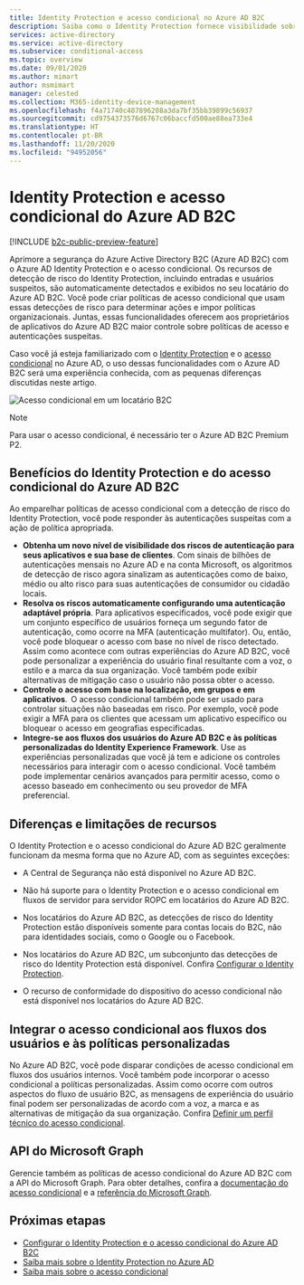 ```yaml
---
title: Identity Protection e acesso condicional no Azure AD B2C
description: Saiba como o Identity Protection fornece visibilidade sobre as entradas suspeitas e as detecções de risco. Descubra como o acesso condicional permite que você imponha políticas organizacionais com base em eventos de risco nos seus locatários do Azure AD B2C.
services: active-directory
ms.service: active-directory
ms.subservice: conditional-access
ms.topic: overview
ms.date: 09/01/2020
ms.author: mimart
author: msmimart
manager: celested
ms.collection: M365-identity-device-management
ms.openlocfilehash: f4a71740c487896208a3da7bf35bb39899c56937
ms.sourcegitcommit: cd9754373576d6767c06baccfd500ae88ea733e4
ms.translationtype: HT
ms.contentlocale: pt-BR
ms.lasthandoff: 11/20/2020
ms.locfileid: "94952056"
---
```

# <a name="identity-protection-and-conditional-access-for-azure-ad-b2c"></a>Identity Protection e acesso condicional do Azure AD B2C

[!INCLUDE [b2c-public-preview-feature](../../includes/active-directory-b2c-public-preview.md)]

Aprimore a segurança do Azure Active Directory B2C (Azure AD B2C) com o Azure AD Identity Protection e o acesso condicional. Os recursos de detecção de risco do Identity Protection, incluindo entradas e usuários suspeitos, são automaticamente detectados e exibidos no seu locatário do Azure AD B2C. Você pode criar políticas de acesso condicional que usam essas detecções de risco para determinar ações e impor políticas organizacionais. Juntas, essas funcionalidades oferecem aos proprietários de aplicativos do Azure AD B2C maior controle sobre políticas de acesso e autenticações suspeitas.
  
Caso você já esteja familiarizado com o [Identity Protection](../active-directory/identity-protection/overview-identity-protection.md) e o [acesso condicional](../active-directory/conditional-access/overview.md) no Azure AD, o uso dessas funcionalidades com o Azure AD B2C será uma experiência conhecida, com as pequenas diferenças discutidas neste artigo.

![Acesso condicional em um locatário B2C](media/conditional-access-identity-protection-overview/conditional-access-b2c.png)

> [!NOTE]
> Para usar o acesso condicional, é necessário ter o Azure AD B2C Premium P2.

## <a name="benefits-of-identity-protection-and-conditional-access-for-azure-ad-b2c"></a>Benefícios do Identity Protection e do acesso condicional do Azure AD B2C  

Ao emparelhar políticas de acesso condicional com a detecção de risco do Identity Protection, você pode responder às autenticações suspeitas com a ação de política apropriada.

- **Obtenha um novo nível de visibilidade dos riscos de autenticação para seus aplicativos e sua base de clientes**. Com sinais de bilhões de autenticações mensais no Azure AD e na conta Microsoft, os algoritmos de detecção de risco agora sinalizam as autenticações como de baixo, médio ou alto risco para suas autenticações de consumidor ou cidadão locais.
- **Resolva os riscos automaticamente configurando uma autenticação adaptável própria**. Para aplicativos especificados, você pode exigir que um conjunto específico de usuários forneça um segundo fator de autenticação, como ocorre na MFA (autenticação multifator). Ou, então, você pode bloquear o acesso com base no nível de risco detectado. Assim como acontece com outras experiências do Azure AD B2C, você pode personalizar a experiência do usuário final resultante com a voz, o estilo e a marca da sua organização. Você também pode exibir alternativas de mitigação caso o usuário não possa obter o acesso.
- **Controle o acesso com base na localização, em grupos e em aplicativos**.  O acesso condicional também pode ser usado para controlar situações não baseadas em risco. Por exemplo, você pode exigir a MFA para os clientes que acessam um aplicativo específico ou bloquear o acesso em geografias especificadas.
- **Integre-se aos fluxos dos usuários do Azure AD B2C e às políticas personalizadas do Identity Experience Framework**. Use as experiências personalizadas que você já tem e adicione os controles necessários para interagir com o acesso condicional. Você também pode implementar cenários avançados para permitir acesso, como o acesso baseado em conhecimento ou seu provedor de MFA preferencial.

## <a name="feature-differences-and-limitations"></a>Diferenças e limitações de recursos

O Identity Protection e o acesso condicional do Azure AD B2C geralmente funcionam da mesma forma que no Azure AD, com as seguintes exceções:

- A Central de Segurança não está disponível no Azure AD B2C.

- Não há suporte para o Identity Protection e o acesso condicional em fluxos de servidor para servidor ROPC em locatários do Azure AD B2C.

- Nos locatários do Azure AD B2C, as detecções de risco do Identity Protection estão disponíveis somente para contas locais do B2C, não para identidades sociais, como o Google ou o Facebook.

- Nos locatários do Azure AD B2C, um subconjunto das detecções de risco do Identity Protection está disponível. Confira [Configurar o Identity Protection](conditional-access-identity-protection-setup.md#set-up-identity-protection).

- O recurso de conformidade do dispositivo do acesso condicional não está disponível nos locatários do Azure AD B2C.


## <a name="integrate-conditional-access-with-user-flows-and-custom-policies"></a>Integrar o acesso condicional aos fluxos dos usuários e às políticas personalizadas

No Azure AD B2C, você pode disparar condições de acesso condicional em fluxos dos usuários internos. Você também pode incorporar o acesso condicional a políticas personalizadas. Assim como ocorre com outros aspectos do fluxo de usuário B2C, as mensagens de experiência do usuário final podem ser personalizadas de acordo com a voz, a marca e as alternativas de mitigação da sua organização. Confira [Definir um perfil técnico do acesso condicional](conditional-access-technical-profile.md).

## <a name="microsoft-graph-api"></a>API do Microsoft Graph

Gerencie também as políticas de acesso condicional do Azure AD B2C com a API do Microsoft Graph. Para obter detalhes, confira a [documentação do acesso condicional](../active-directory/conditional-access/overview.md) e a [referência do Microsoft Graph](/graph/api/resources/conditionalaccesspolicy?view=graph-rest-beta.md).

## <a name="next-steps"></a>Próximas etapas

- [Configurar o Identity Protection e o acesso condicional do Azure AD B2C](conditional-access-identity-protection-setup.md)
- [Saiba mais sobre o Identity Protection no Azure AD](../active-directory/identity-protection/overview-identity-protection.md)
- [Saiba mais sobre o acesso condicional](../active-directory/conditional-access/overview.md)